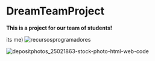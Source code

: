 # DreamTeamProject
**This is a project for our team of students!**

its me)
![recursosprogramadores](https://user-images.githubusercontent.com/84594939/180607048-e9b5d62c-b1e4-4a0a-824d-36df757e9735.png)

![depositphotos_25021863-stock-photo-html-web-code](https://user-images.githubusercontent.com/84594939/181491349-5e6dfd79-4d17-48a7-98cb-9243b79012f5.jpg)
